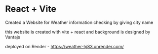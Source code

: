 # React + Vite

Created a Website for Weather information checking by giving city name 

this website is created with vite + react and background is designed by Vantajs 

deployed on Render - https://weather-hj83.onrender.com/
